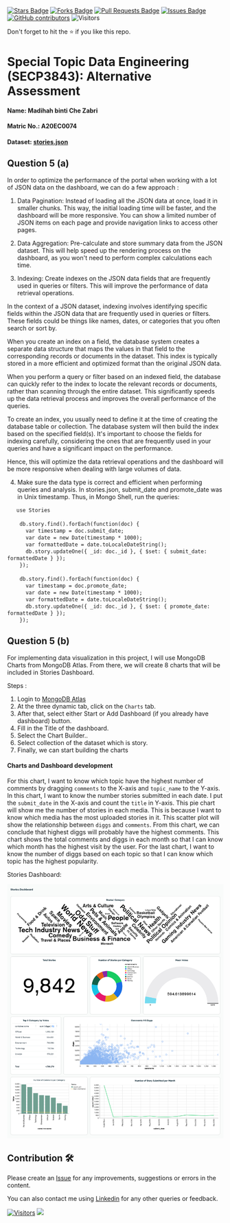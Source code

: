 <a href="https://github.com/drshahizan/SECP3843/stargazers"><img src="https://img.shields.io/github/stars/drshahizan/SECP3843" alt="Stars Badge"/></a>
<a href="https://github.com/drshahizan/SECP3843/network/members"><img src="https://img.shields.io/github/forks/drshahizan/SECP3843" alt="Forks Badge"/></a>
<a href="https://github.com/drshahizan/SECP3843/pulls"><img src="https://img.shields.io/github/issues-pr/drshahizan/SECP3843" alt="Pull Requests Badge"/></a>
<a href="https://github.com/drshahizan/SECP3843/issues"><img src="https://img.shields.io/github/issues/drshahizan/SECP3843" alt="Issues Badge"/></a>
<a href="https://github.com/drshahizan/SECP3843/graphs/contributors"><img alt="GitHub contributors" src="https://img.shields.io/github/contributors/drshahizan/SECP3843?color=2b9348"></a>
![Visitors](https://api.visitorbadge.io/api/visitors?path=https%3A%2F%2Fgithub.com%2Fdrshahizan%2FSECP3843&labelColor=%23d9e3f0&countColor=%23697689&style=flat)


Don't forget to hit the :star: if you like this repo.

# Special Topic Data Engineering (SECP3843): Alternative Assessment

#### Name: Madihah binti Che Zabri
#### Matric No.: A20EC0074
#### Dataset: <a href="https://github.com/drshahizan/dataset/blob/c8e9f4a7cbdb0c1b78ca2c73915ff56ceeb50e70/mongodb/07-stories/stories.json">stories.json</a>

## Question 5 (a)

In order to optimize the performance of the portal when working with a lot of JSON data on the dashboard, we can do a few approach :

1. Data Pagination: Instead of loading all the JSON data at once, load it in smaller chunks. This way, the initial loading time will be faster, and the dashboard will be more responsive. You can show a limited number of JSON items on each page and provide navigation links to access other pages.

2. Data Aggregation: Pre-calculate and store summary data from the JSON dataset. This will help speed up the rendering process on the dashboard, as you won't need to perform complex calculations each time.

3. Indexing: Create indexes on the JSON data fields that are frequently used in queries or filters. This will improve the performance of data retrieval operations.

In the context of a JSON dataset, indexing involves identifying specific fields within the JSON data that are frequently used in queries or filters. These fields could be things like names, dates, or categories that you often search or sort by.

When you create an index on a field, the database system creates a separate data structure that maps the values in that field to the corresponding records or documents in the dataset. This index is typically stored in a more efficient and optimized format than the original JSON data.

When you perform a query or filter based on an indexed field, the database can quickly refer to the index to locate the relevant records or documents, rather than scanning through the entire dataset. This significantly speeds up the data retrieval process and improves the overall performance of the queries.

To create an index, you usually need to define it at the time of creating the database table or collection. The database system will then build the index based on the specified field(s). It's important to choose the fields for indexing carefully, considering the ones that are frequently used in your queries and have a significant impact on the performance.

Hence, this will optimize the data retrieval operations and the dashboard will be more responsive when dealing with large volumes of data.

4. Make sure the data type is correct and efficient when performing queries and analysis.
   In stories.json, submit_date and promote_date was in Unix timestamp. Thus, in Mongo Shell, run the queries:
```
   use Stories

    db.story.find().forEach(function(doc) {
      var timestamp = doc.submit_date;
      var date = new Date(timestamp * 1000);
      var formattedDate = date.toLocaleDateString();
      db.story.updateOne({ _id: doc._id }, { $set: { submit_date: formattedDate } });
    });

    db.story.find().forEach(function(doc) {
      var timestamp = doc.promote_date;
      var date = new Date(timestamp * 1000);
      var formattedDate = date.toLocaleDateString();
      db.story.updateOne({ _id: doc._id }, { $set: { promote_date: formattedDate } });
    });
  ```


## Question 5 (b)
For implementing data visualization in this project, I will use MongoDB Charts from MongoDB Atlas. From there, we will create 8 charts that will be included in Stories Dashboard.

Steps :

1. Login to [MongoDB Atlas](https://account.mongodb.com/account/login?signedOut=true)
2. At the three dynamic tab, click on the `Charts` tab.
3. After that, select either Start or Add Dashboard (if you already have dashboard) button.
4. Fill in the Title of the dashboard.
5. Select the Chart Builder..
6. Select collection of the dataset which is story.
7. Finally, we can start building the charts

#### Charts and Dashboard development

For this chart, I want to know which topic have the highest number of comments by dragging `comments` to the X-axis and `topic_name` to the Y-axis.
In this chart, I want to know the number stories submitted in each date. I put the `submit_date` in the X-axis and count the `title` in Y-axis.
This pie chart will show me the number of stories in each media. This is because I want to know which media has the most uploaded stories in it.
This scatter plot will show the relationship between `diggs` and `comments`. From this chart, we can conclude that highest diggs will probably have the highest comments.
This chart shows the total comments and diggs in each month so that I can know which month has the highest visit by the user.
For the last chart, I want to know the number of diggs based on each topic so that I can know which topic has the highest popularity.

Stories Dashboard:
<p align="center">
   <img src="../question5/files/images/StoriesDashboard.png">
</p>

## Contribution 🛠️
Please create an [Issue](https://github.com/drshahizan/special-topic-data-engineering/issues) for any improvements, suggestions or errors in the content.

You can also contact me using [Linkedin](https://www.linkedin.com/in/drshahizan/) for any other queries or feedback.

[![Visitors](https://api.visitorbadge.io/api/visitors?path=https%3A%2F%2Fgithub.com%2Fdrshahizan&labelColor=%23697689&countColor=%23555555&style=plastic)](https://visitorbadge.io/status?path=https%3A%2F%2Fgithub.com%2Fdrshahizan)
![](https://hit.yhype.me/github/profile?user_id=81284918)





